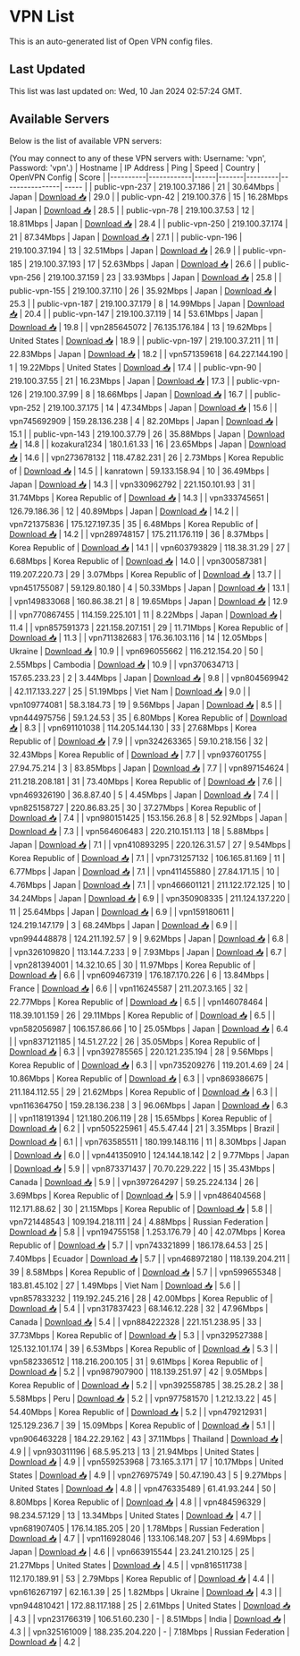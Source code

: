 # VPN List

This is an auto-generated list of Open VPN config files.

## Last Updated

This list was last updated on: Wed, 10 Jan 2024 02:57:24 GMT.

## Available Servers

Below is the list of available VPN servers:

(You may connect to any of these VPN servers with: Username: 'vpn', Password: 'vpn'.)
| Hostname | IP Address | Ping | Speed | Country | OpenVPN Config | Score |
|----------|------------|------|-------|---------|----------------| ----- |
| public-vpn-237 | 219.100.37.186 | 21 | 30.64Mbps | Japan | [Download 📥](./configs/server_0_JP.ovpn) | 29.0 |
| public-vpn-42 | 219.100.37.6 | 15 | 16.28Mbps | Japan | [Download 📥](./configs/server_1_JP.ovpn) | 28.5 |
| public-vpn-78 | 219.100.37.53 | 12 | 18.81Mbps | Japan | [Download 📥](./configs/server_2_JP.ovpn) | 28.4 |
| public-vpn-250 | 219.100.37.174 | 21 | 87.34Mbps | Japan | [Download 📥](./configs/server_3_JP.ovpn) | 27.1 |
| public-vpn-196 | 219.100.37.194 | 13 | 32.51Mbps | Japan | [Download 📥](./configs/server_4_JP.ovpn) | 26.9 |
| public-vpn-185 | 219.100.37.193 | 17 | 52.63Mbps | Japan | [Download 📥](./configs/server_5_JP.ovpn) | 26.6 |
| public-vpn-256 | 219.100.37.159 | 23 | 33.93Mbps | Japan | [Download 📥](./configs/server_6_JP.ovpn) | 25.8 |
| public-vpn-155 | 219.100.37.110 | 26 | 35.92Mbps | Japan | [Download 📥](./configs/server_7_JP.ovpn) | 25.3 |
| public-vpn-187 | 219.100.37.179 | 8 | 14.99Mbps | Japan | [Download 📥](./configs/server_8_JP.ovpn) | 20.4 |
| public-vpn-147 | 219.100.37.119 | 14 | 53.61Mbps | Japan | [Download 📥](./configs/server_9_JP.ovpn) | 19.8 |
| vpn285645072 | 76.135.176.184 | 13 | 19.62Mbps | United States | [Download 📥](./configs/server_10_US.ovpn) | 18.9 |
| public-vpn-197 | 219.100.37.211 | 11 | 22.83Mbps | Japan | [Download 📥](./configs/server_11_JP.ovpn) | 18.2 |
| vpn571359618 | 64.227.144.190 | 1 | 19.22Mbps | United States | [Download 📥](./configs/server_12_US.ovpn) | 17.4 |
| public-vpn-90 | 219.100.37.55 | 21 | 16.23Mbps | Japan | [Download 📥](./configs/server_13_JP.ovpn) | 17.3 |
| public-vpn-126 | 219.100.37.99 | 8 | 18.66Mbps | Japan | [Download 📥](./configs/server_14_JP.ovpn) | 16.7 |
| public-vpn-252 | 219.100.37.175 | 14 | 47.34Mbps | Japan | [Download 📥](./configs/server_15_JP.ovpn) | 15.6 |
| vpn745692909 | 159.28.136.238 | 4 | 82.20Mbps | Japan | [Download 📥](./configs/server_16_JP.ovpn) | 15.1 |
| public-vpn-143 | 219.100.37.79 | 26 | 35.88Mbps | Japan | [Download 📥](./configs/server_17_JP.ovpn) | 14.8 |
| kozakura1234 | 180.1.61.33 | 16 | 23.65Mbps | Japan | [Download 📥](./configs/server_18_JP.ovpn) | 14.6 |
| vpn273678132 | 118.47.82.231 | 26 | 2.73Mbps | Korea Republic of | [Download 📥](./configs/server_19_KR.ovpn) | 14.5 |
| kanratown | 59.133.158.94 | 10 | 36.49Mbps | Japan | [Download 📥](./configs/server_20_JP.ovpn) | 14.3 |
| vpn330962792 | 221.150.101.93 | 31 | 31.74Mbps | Korea Republic of | [Download 📥](./configs/server_21_KR.ovpn) | 14.3 |
| vpn333745651 | 126.79.186.36 | 12 | 40.89Mbps | Japan | [Download 📥](./configs/server_22_JP.ovpn) | 14.2 |
| vpn721375836 | 175.127.197.35 | 35 | 6.48Mbps | Korea Republic of | [Download 📥](./configs/server_23_KR.ovpn) | 14.2 |
| vpn289748157 | 175.211.176.119 | 36 | 8.37Mbps | Korea Republic of | [Download 📥](./configs/server_24_KR.ovpn) | 14.1 |
| vpn603793829 | 118.38.31.29 | 27 | 6.68Mbps | Korea Republic of | [Download 📥](./configs/server_25_KR.ovpn) | 14.0 |
| vpn300587381 | 119.207.220.73 | 29 | 3.07Mbps | Korea Republic of | [Download 📥](./configs/server_26_KR.ovpn) | 13.7 |
| vpn451755087 | 59.129.80.180 | 4 | 50.33Mbps | Japan | [Download 📥](./configs/server_27_JP.ovpn) | 13.1 |
| vpn149833068 | 160.86.38.21 | 8 | 19.65Mbps | Japan | [Download 📥](./configs/server_28_JP.ovpn) | 12.9 |
| vpn770867455 | 114.159.225.101 | 11 | 8.22Mbps | Japan | [Download 📥](./configs/server_29_JP.ovpn) | 11.4 |
| vpn857591373 | 221.158.207.151 | 29 | 11.71Mbps | Korea Republic of | [Download 📥](./configs/server_30_KR.ovpn) | 11.3 |
| vpn711382683 | 176.36.103.116 | 14 | 12.05Mbps | Ukraine | [Download 📥](./configs/server_31_UA.ovpn) | 10.9 |
| vpn696055662 | 116.212.154.20 | 50 | 2.55Mbps | Cambodia | [Download 📥](./configs/server_32_KH.ovpn) | 10.9 |
| vpn370634713 | 157.65.233.23 | 2 | 3.44Mbps | Japan | [Download 📥](./configs/server_33_JP.ovpn) | 9.8 |
| vpn804569942 | 42.117.133.227 | 25 | 51.19Mbps | Viet Nam | [Download 📥](./configs/server_34_VN.ovpn) | 9.0 |
| vpn109774081 | 58.3.184.73 | 19 | 9.56Mbps | Japan | [Download 📥](./configs/server_35_JP.ovpn) | 8.5 |
| vpn444975756 | 59.1.24.53 | 35 | 6.80Mbps | Korea Republic of | [Download 📥](./configs/server_36_KR.ovpn) | 8.3 |
| vpn691101038 | 114.205.144.130 | 33 | 27.68Mbps | Korea Republic of | [Download 📥](./configs/server_37_KR.ovpn) | 7.9 |
| vpn324263365 | 59.10.218.156 | 32 | 32.43Mbps | Korea Republic of | [Download 📥](./configs/server_38_KR.ovpn) | 7.7 |
| vpn937601755 | 27.94.75.214 | 3 | 83.85Mbps | Japan | [Download 📥](./configs/server_39_JP.ovpn) | 7.7 |
| vpn897154624 | 211.218.208.181 | 31 | 73.40Mbps | Korea Republic of | [Download 📥](./configs/server_40_KR.ovpn) | 7.6 |
| vpn469326190 | 36.8.87.40 | 5 | 4.45Mbps | Japan | [Download 📥](./configs/server_41_JP.ovpn) | 7.4 |
| vpn825158727 | 220.86.83.25 | 30 | 37.27Mbps | Korea Republic of | [Download 📥](./configs/server_42_KR.ovpn) | 7.4 |
| vpn980151425 | 153.156.26.8 | 8 | 52.92Mbps | Japan | [Download 📥](./configs/server_43_JP.ovpn) | 7.3 |
| vpn564606483 | 220.210.151.113 | 18 | 5.88Mbps | Japan | [Download 📥](./configs/server_44_JP.ovpn) | 7.1 |
| vpn410893295 | 220.126.31.57 | 27 | 9.54Mbps | Korea Republic of | [Download 📥](./configs/server_45_KR.ovpn) | 7.1 |
| vpn731257132 | 106.165.81.169 | 11 | 6.77Mbps | Japan | [Download 📥](./configs/server_46_JP.ovpn) | 7.1 |
| vpn411455880 | 27.84.171.15 | 10 | 4.76Mbps | Japan | [Download 📥](./configs/server_47_JP.ovpn) | 7.1 |
| vpn466601121 | 211.122.172.125 | 10 | 34.24Mbps | Japan | [Download 📥](./configs/server_48_JP.ovpn) | 6.9 |
| vpn350908335 | 211.124.137.220 | 11 | 25.64Mbps | Japan | [Download 📥](./configs/server_49_JP.ovpn) | 6.9 |
| vpn159180611 | 124.219.147.179 | 3 | 68.24Mbps | Japan | [Download 📥](./configs/server_50_JP.ovpn) | 6.9 |
| vpn994448878 | 124.211.192.57 | 9 | 9.62Mbps | Japan | [Download 📥](./configs/server_51_JP.ovpn) | 6.8 |
| vpn326109820 | 113.144.7.233 | 9 | 7.93Mbps | Japan | [Download 📥](./configs/server_52_JP.ovpn) | 6.7 |
| vpn281394001 | 14.32.10.65 | 30 | 11.97Mbps | Korea Republic of | [Download 📥](./configs/server_53_KR.ovpn) | 6.6 |
| vpn609467319 | 176.187.170.226 | 6 | 13.84Mbps | France | [Download 📥](./configs/server_54_FR.ovpn) | 6.6 |
| vpn116245587 | 211.207.3.165 | 32 | 22.77Mbps | Korea Republic of | [Download 📥](./configs/server_55_KR.ovpn) | 6.5 |
| vpn146078464 | 118.39.101.159 | 26 | 29.11Mbps | Korea Republic of | [Download 📥](./configs/server_56_KR.ovpn) | 6.5 |
| vpn582056987 | 106.157.86.66 | 10 | 25.05Mbps | Japan | [Download 📥](./configs/server_57_JP.ovpn) | 6.4 |
| vpn837121185 | 14.51.27.22 | 26 | 35.05Mbps | Korea Republic of | [Download 📥](./configs/server_58_KR.ovpn) | 6.3 |
| vpn392785565 | 220.121.235.194 | 28 | 9.56Mbps | Korea Republic of | [Download 📥](./configs/server_59_KR.ovpn) | 6.3 |
| vpn735209276 | 119.201.4.69 | 24 | 10.86Mbps | Korea Republic of | [Download 📥](./configs/server_60_KR.ovpn) | 6.3 |
| vpn869386675 | 211.184.112.55 | 29 | 21.62Mbps | Korea Republic of | [Download 📥](./configs/server_61_KR.ovpn) | 6.3 |
| vpn116364750 | 159.28.136.238 | 3 | 96.06Mbps | Japan | [Download 📥](./configs/server_62_JP.ovpn) | 6.3 |
| vpn118191394 | 121.180.206.119 | 28 | 15.65Mbps | Korea Republic of | [Download 📥](./configs/server_63_KR.ovpn) | 6.2 |
| vpn505225961 | 45.5.47.44 | 21 | 3.35Mbps | Brazil | [Download 📥](./configs/server_64_BR.ovpn) | 6.1 |
| vpn763585511 | 180.199.148.116 | 11 | 8.30Mbps | Japan | [Download 📥](./configs/server_65_JP.ovpn) | 6.0 |
| vpn441350910 | 124.144.18.142 | 2 | 9.77Mbps | Japan | [Download 📥](./configs/server_66_JP.ovpn) | 5.9 |
| vpn873371437 | 70.70.229.222 | 15 | 35.43Mbps | Canada | [Download 📥](./configs/server_67_CA.ovpn) | 5.9 |
| vpn397264297 | 59.25.224.134 | 26 | 3.69Mbps | Korea Republic of | [Download 📥](./configs/server_68_KR.ovpn) | 5.9 |
| vpn486404568 | 112.171.88.62 | 30 | 21.15Mbps | Korea Republic of | [Download 📥](./configs/server_69_KR.ovpn) | 5.8 |
| vpn721448543 | 109.194.218.111 | 24 | 4.88Mbps | Russian Federation | [Download 📥](./configs/server_70_RU.ovpn) | 5.8 |
| vpn194755158 | 1.253.176.79 | 40 | 42.07Mbps | Korea Republic of | [Download 📥](./configs/server_71_KR.ovpn) | 5.7 |
| vpn743321899 | 186.178.64.53 | 25 | 7.40Mbps | Ecuador | [Download 📥](./configs/server_72_EC.ovpn) | 5.7 |
| vpn468972180 | 118.139.204.211 | 39 | 8.58Mbps | Korea Republic of | [Download 📥](./configs/server_73_KR.ovpn) | 5.7 |
| vpn599655348 | 183.81.45.102 | 27 | 1.49Mbps | Viet Nam | [Download 📥](./configs/server_74_VN.ovpn) | 5.6 |
| vpn857833232 | 119.192.245.216 | 28 | 42.00Mbps | Korea Republic of | [Download 📥](./configs/server_75_KR.ovpn) | 5.4 |
| vpn317837423 | 68.146.12.228 | 32 | 47.96Mbps | Canada | [Download 📥](./configs/server_76_CA.ovpn) | 5.4 |
| vpn884222328 | 221.151.238.95 | 33 | 37.73Mbps | Korea Republic of | [Download 📥](./configs/server_77_KR.ovpn) | 5.3 |
| vpn329527388 | 125.132.101.174 | 39 | 6.53Mbps | Korea Republic of | [Download 📥](./configs/server_78_KR.ovpn) | 5.3 |
| vpn582336512 | 118.216.200.105 | 31 | 9.61Mbps | Korea Republic of | [Download 📥](./configs/server_79_KR.ovpn) | 5.2 |
| vpn987907900 | 118.139.251.97 | 42 | 9.05Mbps | Korea Republic of | [Download 📥](./configs/server_80_KR.ovpn) | 5.2 |
| vpn392558785 | 38.25.28.2 | 38 | 5.58Mbps | Peru | [Download 📥](./configs/server_81_PE.ovpn) | 5.2 |
| vpn977581570 | 1.212.13.22 | 45 | 54.40Mbps | Korea Republic of | [Download 📥](./configs/server_82_KR.ovpn) | 5.2 |
| vpn479212931 | 125.129.236.7 | 39 | 15.09Mbps | Korea Republic of | [Download 📥](./configs/server_83_KR.ovpn) | 5.1 |
| vpn906463228 | 184.22.29.162 | 43 | 37.11Mbps | Thailand | [Download 📥](./configs/server_84_TH.ovpn) | 4.9 |
| vpn930311196 | 68.5.95.213 | 13 | 21.94Mbps | United States | [Download 📥](./configs/server_85_US.ovpn) | 4.9 |
| vpn559253968 | 73.165.3.171 | 17 | 10.17Mbps | United States | [Download 📥](./configs/server_86_US.ovpn) | 4.9 |
| vpn276975749 | 50.47.190.43 | 5 | 9.27Mbps | United States | [Download 📥](./configs/server_87_US.ovpn) | 4.8 |
| vpn476335489 | 61.41.93.244 | 50 | 8.80Mbps | Korea Republic of | [Download 📥](./configs/server_88_KR.ovpn) | 4.8 |
| vpn484596329 | 98.234.57.129 | 13 | 13.34Mbps | United States | [Download 📥](./configs/server_89_US.ovpn) | 4.7 |
| vpn681907405 | 176.14.185.205 | 20 | 1.78Mbps | Russian Federation | [Download 📥](./configs/server_90_RU.ovpn) | 4.7 |
| vpn116928046 | 133.106.148.207 | 53 | 4.69Mbps | Japan | [Download 📥](./configs/server_91_JP.ovpn) | 4.6 |
| vpn663915544 | 23.241.210.125 | 25 | 21.27Mbps | United States | [Download 📥](./configs/server_92_US.ovpn) | 4.5 |
| vpn816511738 | 112.170.189.91 | 53 | 2.79Mbps | Korea Republic of | [Download 📥](./configs/server_93_KR.ovpn) | 4.4 |
| vpn616267197 | 62.16.1.39 | 25 | 1.82Mbps | Ukraine | [Download 📥](./configs/server_94_UA.ovpn) | 4.3 |
| vpn944810421 | 172.88.117.188 | 25 | 2.61Mbps | United States | [Download 📥](./configs/server_95_US.ovpn) | 4.3 |
| vpn231766319 | 106.51.60.230 | - | 8.51Mbps | India | [Download 📥](./configs/server_96_IN.ovpn) | 4.3 |
| vpn325161009 | 188.235.204.220 | - | 7.18Mbps | Russian Federation | [Download 📥](./configs/server_97_RU.ovpn) | 4.2 |
